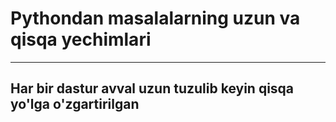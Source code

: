 # Pythondan masalalarning uzun va qisqa yechimlari
---
Har bir dastur avval uzun tuzulib keyin qisqa yo'lga o'zgartirilgan
---
